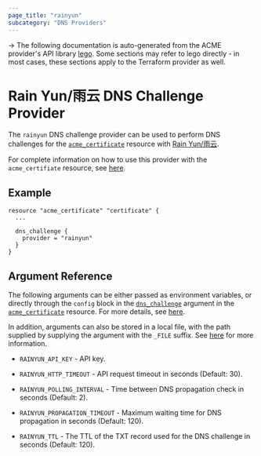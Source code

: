 ```yaml
---
page_title: "rainyun"
subcategory: "DNS Providers"
---
```


-> The following documentation is auto-generated from the ACME
provider's API library [lego](https://go-acme.github.io/lego/).  Some
sections may refer to lego directly - in most cases, these sections
apply to the Terraform provider as well.

# Rain Yun/雨云 DNS Challenge Provider

The `rainyun` DNS challenge provider can be used to perform DNS challenges for
the [`acme_certificate`][resource-acme-certificate] resource with
[Rain Yun/雨云](https://www.rainyun.com).

[resource-acme-certificate]: ../resources/certificate.md

For complete information on how to use this provider with the `acme_certifiate`
resource, see [here][resource-acme-certificate-dns-challenges].

[resource-acme-certificate-dns-challenges]: ../resources/certificate.md#using-dns-challenges

## Example

```hcl
resource "acme_certificate" "certificate" {
  ...

  dns_challenge {
    provider = "rainyun"
  }
}
```
## Argument Reference

The following arguments can be either passed as environment variables, or
directly through the `config` block in the
[`dns_challenge`][resource-acme-certificate-dns-challenge-arg] argument in the
[`acme_certificate`][resource-acme-certificate] resource. For more details, see
[here][resource-acme-certificate-dns-challenges].

[resource-acme-certificate-dns-challenge-arg]: ../resources/certificate.md#dns_challenge

In addition, arguments can also be stored in a local file, with the path
supplied by supplying the argument with the `_FILE` suffix. See
[here][acme-certificate-file-arg-example] for more information.

[acme-certificate-file-arg-example]: ../resources/certificate.md#using-variable-files-for-provider-arguments

* `RAINYUN_API_KEY` - API key.

* `RAINYUN_HTTP_TIMEOUT` - API request timeout in seconds (Default: 30).
* `RAINYUN_POLLING_INTERVAL` - Time between DNS propagation check in seconds (Default: 2).
* `RAINYUN_PROPAGATION_TIMEOUT` - Maximum waiting time for DNS propagation in seconds (Default: 120).
* `RAINYUN_TTL` - The TTL of the TXT record used for the DNS challenge in seconds (Default: 120).


